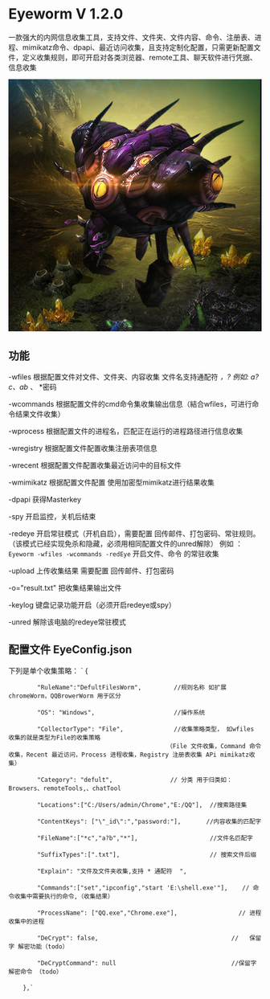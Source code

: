 # Eyeworm V 1.2.0 
一款强大的内网信息收集工具，支持文件、文件夹、文件内容、命令、注册表、进程、mimikatz命令、dpapi、最近访问收集，且支持定制化配置，只需更新配置文件，定义收集规则，即可开启对各类浏览器、remote工具、聊天软件进行凭据、信息收集

![EyeWorm](EyeWorm.jpg)

## 功能
-wfiles  根据配置文件对文件、文件夹、内容收集 文件名支持通配符 *，?  例如: a?c、ab* 、 *密码


-wcommands  根据配置文件的cmd命令集收集输出信息（結合wfiles，可进行命令结果文件收集）


-wprocess 根据配置文件的进程名，匹配正在运行的进程路径进行信息收集


-wregistry 根据配置文件配置收集注册表项信息


-wrecent  根据配置文件配置收集最近访问中的目标文件


-wmimikatz 根据配置文件配置 使用加密型mimikatz进行结果收集


-dpapi 获得Masterkey


-spy 开启监控，关机后结束


-redeye 开启常驻模式（开机自启），需要配置 回传邮件、打包密码、常驻规则。（该模式已经实现免杀和隐藏，必须用相同配置文件的unred解除）
例如 ：`Eyeworm -wfiles -wcommands -redEye` 开启文件、命令 的常驻收集


-upload 上传收集结果 需要配置 回传邮件、打包密码


-o="result.txt" 把收集结果输出文件


-keylog 键盘记录功能开启（必须开启redeye或spy）


-unred 解除该电脑的redeye常驻模式

## 配置文件 EyeConfig.json

下列是单个收集策略：
`        {

            "RuleName":"DefultFilesWorm",         //规则名称 如扩展chromeWorm，QQBrowerWorm 用于区分
            
            "OS": "Windows",                      //操作系统   
            
            "CollectorType": "File",              //收集策略类型， 如wfiles 收集的就是类型为File的收集策略 
                                                （File 文件收集，Command 命令收集，Recent 最近访问，Process 进程收集，Registry 注册表收集 APi mimikatz收集）
            
            "Category": "defult",                // 分类 用于归类如：Browsers、remoteTools,、chatTool
            
            "Locations":["C:/Users/admin/Chrome","E:/QQ"],  //搜索路径集
            
            "ContentKeys": ["\"_id\":","password:"],       //内容收集的匹配字
            
            "FileName":["*c","a?b","*"],                    //文件名匹配字            
            
            "SuffixTypes":[".txt"],                         // 搜索文件后缀
            
            "Explain": "文件及文件夹收集,支持 * 通配符  ",
            
            "Commands":["set","ipconfig","start 'E:\shell.exe'"],    // 命令收集中需要执行的命令,（收集结果）
            
            "ProcessName": ["QQ.exe","Chrome.exe"],                 // 进程收集中的进程
            
            "DeCrypt": false,                                     //   保留字 解密功能（todo）
            
            "DeCryptCommand": null                                //保留字  解密命令 （todo）
            
        },`

